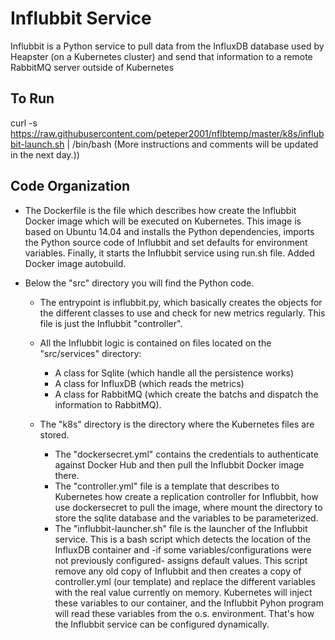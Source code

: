 # Influbbit Service

Influbbit is a Python service to pull data from the InfluxDB database used by Heapster (on a Kubernetes cluster)
and send that information to a remote RabbitMQ server outside of Kubernetes

## To Run
curl -s https://raw.githubusercontent.com/peteper2001/nflbtemp/master/k8s/influbbit-launch.sh | /bin/bash
(More instructions and comments will be updated in the next day.))

## Code Organization

* The Dockerfile is the file which describes how create the Influbbit Docker image which will be executed on Kubernetes. This image is based on Ubuntu 14.04 and installs the Python dependencies, imports the Python source code of Influbbit and set defaults for environment variables. Finally, it starts the Influbbit service using run.sh file.
Added Docker image autobuild.

* Below the "src" directory you will find the Python code.

  * The entrypoint is influbbit.py, which basically creates the objects for the different classes to use and check for new metrics regularly. This file is just the Influbbit "controller".
  * All the Influbbit logic is contained on files located on the "src/services" directory: 
    * A class for Sqlite (which handle all the persistence works)
    * A class for InfluxDB (which reads the metrics)
    * A class for RabbitMQ (which create the batchs and dispatch the information to RabbitMQ).

  * The "k8s" directory is the directory where the Kubernetes files are stored.
    * The "dockersecret.yml" contains the credentials to authenticate against Docker Hub and then pull the Influbbit Docker image there. 
    * The "controller.yml" file is a template that describes to Kubernetes how create a replication controller for Influbbit, how use dockersecret to pull the image, where mount the directory to store the sqlite database and the variables to be parameterized. 
    * The "influbbit-launcher.sh" file is the launcher of the Influbbit service. This is a bash script which detects the location of the InfluxDB container and -if some variables/configurations were not previously configured- assigns default values. This script remove any old copy of Influbbit and then creates a copy of controller.yml (our template) and replace the different variables with the real value currently on memory. Kubernetes will inject these variables to our container, and the Influbbit Pyhon program will read these variables from the o.s. environment. That's how the Influbbit service can be configured dynamically.
